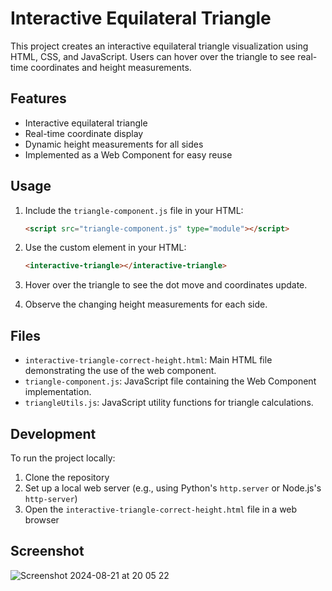 # Interactive Equilateral Triangle

This project creates an interactive equilateral triangle visualization using HTML, CSS, and JavaScript. Users can hover over the triangle to see real-time coordinates and height measurements.

## Features

- Interactive equilateral triangle
- Real-time coordinate display
- Dynamic height measurements for all sides
- Implemented as a Web Component for easy reuse

## Usage

1. Include the `triangle-component.js` file in your HTML:

   ```html
   <script src="triangle-component.js" type="module"></script>
   ```

2. Use the custom element in your HTML:

   ```html
   <interactive-triangle></interactive-triangle>
   ```

3. Hover over the triangle to see the dot move and coordinates update.
4. Observe the changing height measurements for each side.

## Files

- `interactive-triangle-correct-height.html`: Main HTML file demonstrating the use of the web component.
- `triangle-component.js`: JavaScript file containing the Web Component implementation.
- `triangleUtils.js`: JavaScript utility functions for triangle calculations.

## Development

To run the project locally:

1. Clone the repository
2. Set up a local web server (e.g., using Python's `http.server` or Node.js's `http-server`)
3. Open the `interactive-triangle-correct-height.html` file in a web browser

## Screenshot

![Screenshot 2024-08-21 at 20 05 22](https://github.com/user-attachments/assets/b1e0d8ae-50e5-4b02-85a5-b106121a58cf)
